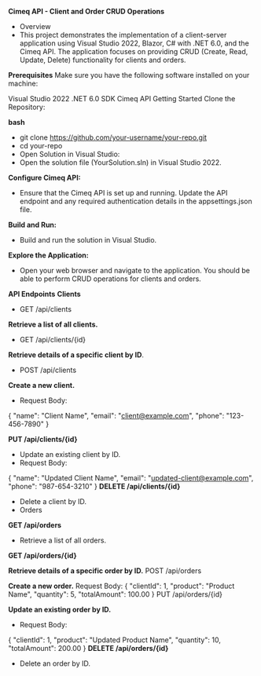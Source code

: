 
**Cimeq API - Client and Order CRUD Operations**
* Overview
* This project demonstrates the implementation of a client-server application using Visual Studio 2022, Blazor, C# with .NET 6.0, and the Cimeq API. The application focuses on providing CRUD (Create, Read, Update, Delete) functionality for clients and orders.

**Prerequisites**
Make sure you have the following software installed on your machine:

Visual Studio 2022
.NET 6.0 SDK
Cimeq API
Getting Started
Clone the Repository:

**bash**

* git clone https://github.com/your-username/your-repo.git
* cd your-repo
* Open Solution in Visual Studio:
* Open the solution file (YourSolution.sln) in Visual Studio 2022.

**Configure Cimeq API:**
* Ensure that the Cimeq API is set up and running. Update the API endpoint and any required authentication details in the appsettings.json file.

**Build and Run:**
* Build and run the solution in Visual Studio.

**Explore the Application:**
* Open your web browser and navigate to the application. You should be able to perform CRUD operations for clients and orders.

**API Endpoints**
**Clients**
* GET /api/clients

**Retrieve a list of all clients.**
* GET /api/clients/{id}

**Retrieve details of a specific client by ID**.
* POST /api/clients

**Create a new client.**
* Request Body:

{
  "name": "Client Name",
  "email": "client@example.com",
  "phone": "123-456-7890"
}

**PUT /api/clients/{id}**

* Update an existing client by ID.
* Request Body:
  
{
  "name": "Updated Client Name",
  "email": "updated-client@example.com",
  "phone": "987-654-3210"
}
**DELETE /api/clients/{id}**

* Delete a client by ID.
* Orders
  
**GET /api/orders**

* Retrieve a list of all orders.

**GET /api/orders/{id}**

**Retrieve details of a specific order by ID.**
POST /api/orders

**Create a new order.**
Request Body:
{
  "clientId": 1,
  "product": "Product Name",
  "quantity": 5,
  "totalAmount": 100.00
}
PUT /api/orders/{id}

**Update an existing order by ID.**
* Request Body:

{
  "clientId": 1,
  "product": "Updated Product Name",
  "quantity": 10,
  "totalAmount": 200.00
}
**DELETE /api/orders/{id}**

* Delete an order by ID.
